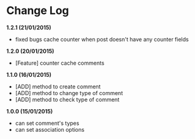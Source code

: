# Change Log

**1.2.1 (21/01/2015)**

- fixed bugs cache counter when post doesn't have any counter fields

**1.2.0 (20/01/2015)**

- [Feature] counter cache comments

**1.1.0 (16/01/2015)**

- [ADD] method to create comment
- [ADD] method to change type of comment
- [ADD] method to check type of comment

**1.0.0 (15/01/2015)**

- can set comment's types
- can set association options